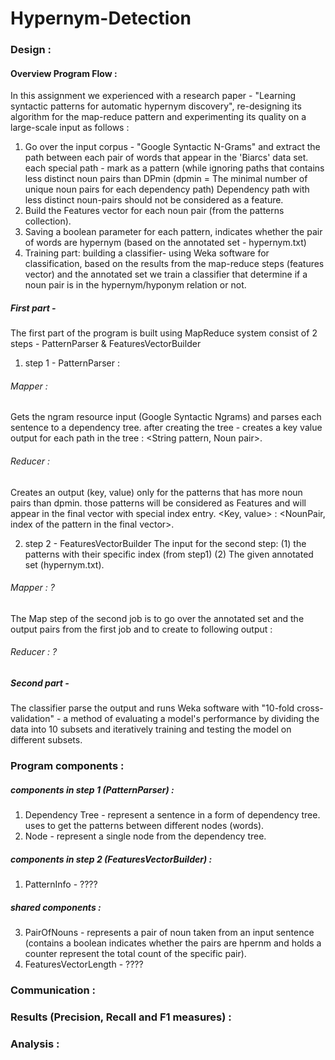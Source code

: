 # Hypernym-Detection


### Design :

#### Overview Program Flow :

In this assignment we experienced with a research paper - "Learning syntactic patterns for automatic hypernym discovery", re-designing its algorithm for the map-reduce pattern and experimenting its quality on a large-scale input as follows :
1. Go over the input corpus - "Google Syntactic N-Grams" and extract the path between each pair
of words that appear in the 'Biarcs' data set. each special path - mark as a pattern (while ignoring paths  that contains less distinct noun pairs than DPmin (dpmin = The minimal number of unique noun pairs for each dependency path) Dependency path with less distinct noun-pairs should not be considered as a feature.
2. Build the Features vector for each noun pair (from the patterns collection).
3. Saving a boolean parameter for each pattern, indicates whether the pair of words are hypernym (based on the annotated set - hypernym.txt)
4. Training part: building a classifier-  using Weka software for classification, based on the results from the map-reduce steps (features vector) and the annotated set we train a classifier that determine if a noun pair is in the hypernym/hyponym relation or not.


##### First part - 

The first part of the program is built using MapReduce system consist of 2 steps - PatternParser & FeaturesVectorBuilder

1) step 1 - PatternParser :
###### Mapper :
Gets the ngram resource input (Google Syntactic Ngrams) and parses each sentence to a dependency tree. 
after creating the tree - creates a key value output for each path in the tree : <String pattern, Noun pair>. 
###### Reducer :
Creates an output (key, value) only for the patterns that has more noun pairs than dpmin.
those patterns will be considered as Features and will appear in the final vector with special index entry. 
<Key, value> : <NounPair, index of the pattern in the final vector>. 

2) step 2 - FeaturesVectorBuilder
The input for the second step: (1) the patterns with their specific index (from step1) (2) The given annotated set (hypernym.txt).
###### Mapper : ?
The Map step of the second job is to go over the annotated set and the output pairs from the first job and to create to following output :
###### Reducer : ?
 

##### Second part -

The classifier parse the output and runs Weka software with "10-fold cross-validation" - 
a method of evaluating a model's performance by dividing the data into 10 subsets and iteratively training and testing the model on different subsets.


### Program components :

##### components in step 1 (PatternParser) :
1. Dependency Tree - represent a sentence in a form of dependency tree. uses to get the patterns between different nodes (words).
2. Node - represent a single node from the dependency tree.

##### components in step 2 (FeaturesVectorBuilder) :
1. PatternInfo - ????

##### shared components :
3. PairOfNouns - represents a pair of noun taken from an input sentence (contains a boolean indicates whether the pairs are 
hpernm and holds a counter represent the total count of the specific pair).
2. FeaturesVectorLength - ????


### Communication : 


### Results (Precision, Recall and F1 measures) :


### Analysis :


